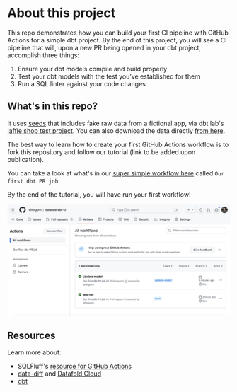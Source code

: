 # About this project
This repo demonstrates how you can build your first CI pipeline with GitHub Actions for a simple dbt project. By the end of this project, you will see a CI pipeline that will, upon a new PR being opened in your dbt project, accomplish three things:
1. Ensure your dbt models compile and build properly
2. Test your dbt models with the test you’ve established for them
3. Run a SQL linter against your code changes

## What's in this repo?
It uses [seeds](https://docs.getdbt.com/docs/build/seeds) that includes fake raw data from a fictional app, via dbt lab's [jaffle shop test project](https://github.com/dbt-labs/jaffle_shop). You can also download the data directly [from here](https://github.com/dbt-labs/jaffle_shop/tree/main/seeds).

The best way to learn how to create your first GitHub Actions workflow is to fork this repository and follow our tutorial (link to be added upon publication). 

You can take a look at what's in our [super simple workflow here](https://github.com/elliotgunn/datafold-dbt-ci/blob/main/.github/workflows/dbt-pr-ci-job.yml) called ```Our first dbt PR job```

By the end of the tutorial, you will have run your first workflow!

![](/img/static/github-actions-workflow.png)

## Resources
Learn more about:
* SQLFluff's [resource for GitHub Actions](https://github.com/sqlfluff/sqlfluff-github-actions)
* [data-diff](https://github.com/datafold/data-diff) and [Datafold Cloud](https://www.datafold.com/)
* [dbt](https://docs.getdbt.com/docs/introduction)
